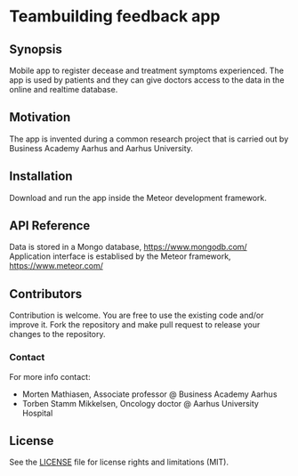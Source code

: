 # Teambuilding feedback app #

## Synopsis

Mobile app to register decease and treatment symptoms experienced. The app is used by patients and they can give doctors access to the data in the online and realtime database.

## Motivation

The app is invented during a common research project that is carried out by Business Academy Aarhus and Aarhus University.

## Installation

Download and run the app inside the Meteor development framework.

## API Reference

Data is stored in a Mongo database, https://www.mongodb.com/
Application interface is establised by the Meteor framework, https://www.meteor.com/

## Contributors

Contribution is welcome. You are free to use the existing code and/or improve it. Fork the repository and make pull request to release your changes to the repository.

### Contact ###

For more info contact:
* Morten Mathiasen, Associate professor @ Business Academy Aarhus
* Torben Stamm Mikkelsen, Oncology doctor @ Aarhus University Hospital

## License

See the [LICENSE](LICENSE.md) file for license rights and limitations (MIT).
